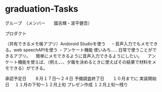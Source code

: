 # graduation-Tasks

グループ　（メンバー　　國吉輝・波平健吾）

プロダクト　

（共有できるメモ帳アプリ）Andoroid Studioを使う
　・音声入力でもメモできる。web speechAPIを使う
  ・アンケート機能
  使いみち..... 日常で使うことができるアプリ。
             　簡単にメモできるように音声入力できるようにしたい。
             　アンケート機能を使えば、（例え、、、夕飯を決めるときに使えばその結果で材料をメモできる）ができる。

  承認予定日　　８月１７日〜２４日
  予備調査終了日　　１０月までに
  実装開始日　  １１月の下旬〜１２月上旬
  プレゼン作成  １２月上旬〜残り
  
  
  
  
  
